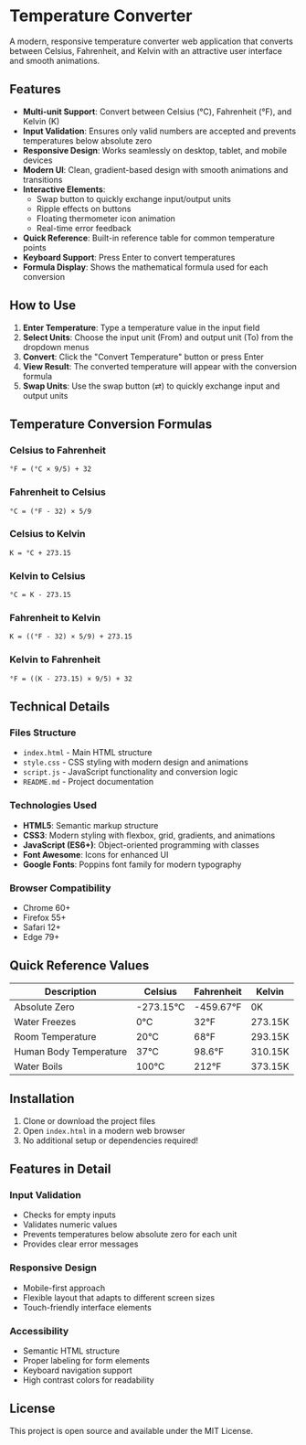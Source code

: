 # Temperature Converter

A modern, responsive temperature converter web application that converts between Celsius, Fahrenheit, and Kelvin with an attractive user interface and smooth animations.

## Features

- **Multi-unit Support**: Convert between Celsius (°C), Fahrenheit (°F), and Kelvin (K)
- **Input Validation**: Ensures only valid numbers are accepted and prevents temperatures below absolute zero
- **Responsive Design**: Works seamlessly on desktop, tablet, and mobile devices
- **Modern UI**: Clean, gradient-based design with smooth animations and transitions
- **Interactive Elements**: 
  - Swap button to quickly exchange input/output units
  - Ripple effects on buttons
  - Floating thermometer icon animation
  - Real-time error feedback
- **Quick Reference**: Built-in reference table for common temperature points
- **Keyboard Support**: Press Enter to convert temperatures
- **Formula Display**: Shows the mathematical formula used for each conversion

## How to Use

1. **Enter Temperature**: Type a temperature value in the input field
2. **Select Units**: Choose the input unit (From) and output unit (To) from the dropdown menus
3. **Convert**: Click the "Convert Temperature" button or press Enter
4. **View Result**: The converted temperature will appear with the conversion formula
5. **Swap Units**: Use the swap button (⇄) to quickly exchange input and output units

## Temperature Conversion Formulas

### Celsius to Fahrenheit
```
°F = (°C × 9/5) + 32
```

### Fahrenheit to Celsius
```
°C = (°F - 32) × 5/9
```

### Celsius to Kelvin
```
K = °C + 273.15
```

### Kelvin to Celsius
```
°C = K - 273.15
```

### Fahrenheit to Kelvin
```
K = ((°F - 32) × 5/9) + 273.15
```

### Kelvin to Fahrenheit
```
°F = ((K - 273.15) × 9/5) + 32
```

## Technical Details

### Files Structure
- `index.html` - Main HTML structure
- `style.css` - CSS styling with modern design and animations
- `script.js` - JavaScript functionality and conversion logic
- `README.md` - Project documentation

### Technologies Used
- **HTML5**: Semantic markup structure
- **CSS3**: Modern styling with flexbox, grid, gradients, and animations
- **JavaScript (ES6+)**: Object-oriented programming with classes
- **Font Awesome**: Icons for enhanced UI
- **Google Fonts**: Poppins font family for modern typography

### Browser Compatibility
- Chrome 60+
- Firefox 55+
- Safari 12+
- Edge 79+

## Quick Reference Values

| Description | Celsius | Fahrenheit | Kelvin |
|-------------|---------|------------|--------|
| Absolute Zero | -273.15°C | -459.67°F | 0K |
| Water Freezes | 0°C | 32°F | 273.15K |
| Room Temperature | 20°C | 68°F | 293.15K |
| Human Body Temperature | 37°C | 98.6°F | 310.15K |
| Water Boils | 100°C | 212°F | 373.15K |

## Installation

1. Clone or download the project files
2. Open `index.html` in a modern web browser
3. No additional setup or dependencies required!

## Features in Detail

### Input Validation
- Checks for empty inputs
- Validates numeric values
- Prevents temperatures below absolute zero for each unit
- Provides clear error messages

### Responsive Design
- Mobile-first approach
- Flexible layout that adapts to different screen sizes
- Touch-friendly interface elements

### Accessibility
- Semantic HTML structure
- Proper labeling for form elements
- Keyboard navigation support
- High contrast colors for readability

## License

This project is open source and available under the MIT License.
